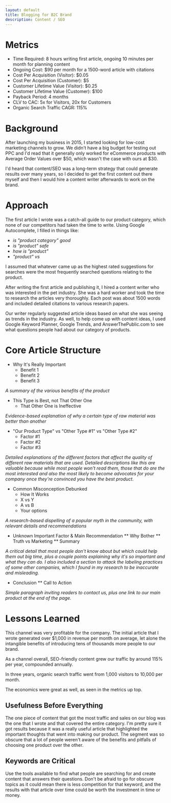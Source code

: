 ```yaml
---
layout: default
title: Blogging for B2C Brand
description: Content / SEO
---
```

# Metrics
* Time Required: 8 hours writing first article, ongoing 10 minutes per month for planning content
* Ongoing Cost: $90 per month for a 1500-word article with citations
* Cost Per Acquisition (Visitor): $0.05
* Cost Per Acquisition (Customer): $5
* Customer Lifetime Value (Visitor): $0.25
* Customer Lifetime Value (Customer): $100
* Payback Period: 4 months
* CLV to CAC: 5x for Visitors, 20x for Customers
* Organic Search Traffic CAGR: 115%

# Background

After launching my business in 2015, I started looking for low-cost marketing channels to grow. We didn't have a big budget for testing out PPC and I'd read that it generally only worked for eCommerce products with Average Order Values over $50, which wasn't the case with ours at $30. 

I'd heard that content/SEO was a long-term strategy that could generate results over many years, so I decided to get the first content out there myself and then I would hire a content writer afterwards to work on the brand.

# Approach

The first article I wrote was a catch-all guide to our product category, which none of our competitors had taken the time to write. Using Google Autocomplete, I filled in things like: 

* *is "product category" good*
* *is "product" safe*
* *how is "product"*
* *"product" vs*

I assumed that whatever came up as the highest rated suggestions for searches were the most frequently searched questions relating to the product.

After writing the first article and publishing it, I hired a content writer who was interested in the pet industry. She was a hard worker and took the time to research the articles very thoroughly. Each post was about 1500 words and included detailed citations to various research papers.

Our writer regularly suggested article ideas based on what she was seeing as trends in the industry. As well, to help come up with content ideas, I used Google Keyword Planner, Google Trends, and AnswerThePublic.com to see what questions people had about our category of products.

# Core Article Structure

* Why It's Really Important
  * Benefit 1
  * Benefit 2
  * Benefit 3

*A summary of the various benefits of the product*

* This Type is Best, not That Other One
  * That Other One is Ineffective

*Evidence-based explanation of why a certain type of raw material was better than another*

* "Our Product Type" vs "Other Type #1" vs "Other Type #2"
  * Factor #1
  * Factor #2
  * Factor #3

*Detailed explanations of the different factors that affect the quality of different raw materials that are used. Detailed descriptions like this are valuable because while most people won't read them, those that do are the most interested and also the most likely to become advocates for your company once they're convinced you have the best product.*

* Common Misconception Debunked
  * How It Works
  * X vs Y
  * A vs B
  * Your options

*A research-based dispelling of a popular myth in the community, with relevant details and recommendations*

* Unknown Important Factor  & Main Recommendation
** Why Bother
** Truth vs Marketing
** Summary

*A critical detail that most people don't know about but which could help them out big time, plus a couple points explaining why it's so important and what they can do. I also included a section to attack the labeling practices of some other companies, which I found in my research to be inaccurate and misleading.*

* Conclusion
** Call to Action

*Simple paragraph inviting readers to contact us, plus one link to our main product at the end of the page.*

# Lessons Learned

This channel was very profitable for the company. The initial article that I wrote generated over $1,000 in revenue per month on average, let alone the intangible benefits of introducing tens of thousands more people to our brand.

As a channel overall, SEO-friendly content grew our traffic by around 115% per year, compounded annually.

In three years, organic search traffic went from 1,000 visitors to 10,000 per month.

The economics were great as well, as seen in the metrics up top.

## Usefulness Before Everything

The one piece of content that got the most traffic and sales on our blog was the one that I wrote and that covered the entire category. I'm pretty sure it got results because it was a really useful article that highlighted the important thoughts that went into making our product. The segment was so obscure that a lot of people weren't aware of the benefits and pitfalls of choosing one product over the other.

## Keywords are Critical

Use the tools available to find what people are searching for and create content that answers their questions. Don't be afraid to go for obscure topics as it could mean there is less competition for that keyword, and the results with that article over time could be worth the investment in time or money.
